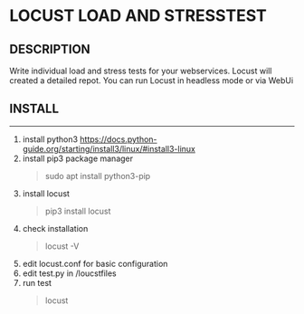 # LOCUST LOAD AND STRESSTEST

## DESCRIPTION

Write individual load and stress tests for your webservices. Locust will created
a detailed repot. You can run Locust in headless mode or via WebUi

## INSTALL

---

1. install python3
   https://docs.python-guide.org/starting/install3/linux/#install3-linux
2. install pip3 package manager
   > sudo apt install python3-pip
3. install locust
   > pip3 install locust
4. check installation
   > locust -V
5. edit locust.conf for basic configuration
6. edit test.py in /loucstfiles
7. run test
   > locust
